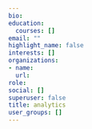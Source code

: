 ```yaml
---
bio: 
education:
  courses: []
email: ""
highlight_name: false
interests: []
organizations:
- name:
  url: 
role: 
social: []
superuser: false
title: analytics
user_groups: []
---
```



